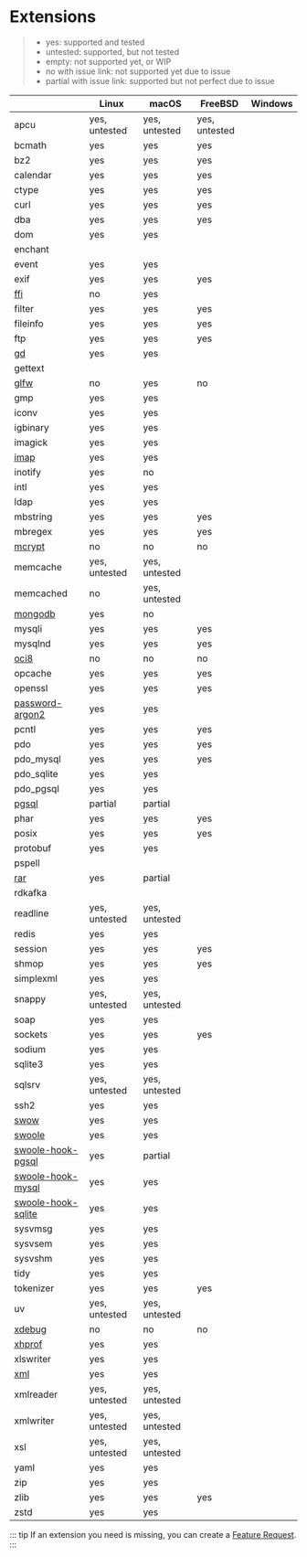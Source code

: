 # Extensions

> - yes: supported and tested
> - untested: supported, but not tested
> - empty: not supported yet, or WIP
> - no with issue link: not supported yet due to issue
> - partial with issue link: supported but not perfect due to issue

|                                                            | Linux         | macOS         | FreeBSD       | Windows |
|------------------------------------------------------------|---------------|---------------|---------------|---------|
| apcu                                                       | yes, untested | yes, untested | yes, untested |         |
| bcmath                                                     | yes           | yes           | yes           |         |
| bz2                                                        | yes           | yes           | yes           |         |
| calendar                                                   | yes           | yes           | yes           |         |
| ctype                                                      | yes           | yes           | yes           |         |
| curl                                                       | yes           | yes           | yes           |         |
| dba                                                        | yes           | yes           | yes           |         | 
| dom                                                        | yes           | yes           |               |         |
| enchant                                                    |               |               |               |         |
| event                                                      | yes           | yes           |               |         |
| exif                                                       | yes           | yes           | yes           |         |
| [ffi](./extension-notes#ffi)                               | no            | yes           |               |         |
| filter                                                     | yes           | yes           | yes           |         |
| fileinfo                                                   | yes           | yes           | yes           |         |
| ftp                                                        | yes           | yes           | yes           |         |
| [gd](./extension-notes#gd)                                 | yes           | yes           |               |         |
| gettext                                                    |               |               |               |         |
| [glfw](./extension-notes#glfw)                             | no            | yes           | no            |         |
| gmp                                                        | yes           | yes           |               |         |
| iconv                                                      | yes           | yes           |               |         |
| igbinary                                                   | yes           | yes           |               |         |
| imagick                                                    | yes           | yes           |               |         |
| [imap](./extension-notes#imap)                             | yes           | yes           |               |         |
| inotify                                                    | yes           | no            |               |         |
| intl                                                       | yes           | yes           |               |         |
| ldap                                                       | yes           | yes           |               |         |
| mbstring                                                   | yes           | yes           | yes           |         |
| mbregex                                                    | yes           | yes           | yes           |         |
| [mcrypt](./extension-notes#mcrypt)                         | no            | no            | no            |         |
| memcache                                                   | yes, untested | yes, untested |               |         |
| memcached                                                  | no            | yes, untested |               |         |
| [mongodb](./extension-notes#mongodb)                       | yes           | no            |               |         |
| mysqli                                                     | yes           | yes           | yes           |         |
| mysqlnd                                                    | yes           | yes           | yes           |         |
| [oci8](./extension-notes#oci8)                             | no            | no            | no            |         |
| opcache                                                    | yes           | yes           | yes           |         |
| openssl                                                    | yes           | yes           | yes           |         |
| [password-argon2](./extension-notes#password-argon2)       | yes           | yes           |               |         |
| pcntl                                                      | yes           | yes           | yes           |         |
| pdo                                                        | yes           | yes           | yes           |         |
| pdo_mysql                                                  | yes           | yes           | yes           |         |
| pdo_sqlite                                                 | yes           | yes           |               |         |
| pdo_pgsql                                                  | yes           | yes           |               |         |
| [pgsql](./extension-notes#pgsql)                           | partial       | partial       |               |         |
| phar                                                       | yes           | yes           | yes           |         |
| posix                                                      | yes           | yes           | yes           |         |
| protobuf                                                   | yes           | yes           |               |         |
| pspell                                                     |               |               |               |         |
| [rar](./extension-notes#rar)                               | yes           | partial       |               |         |
| rdkafka                                                    |               |               |               |         |
| readline                                                   | yes, untested | yes, untested |               |         |
| redis                                                      | yes           | yes           |               |         |
| session                                                    | yes           | yes           | yes           |         |
| shmop                                                      | yes           | yes           | yes           |         |
| simplexml                                                  | yes           | yes           |               |         |
| snappy                                                     | yes, untested | yes, untested |               |         |
| soap                                                       | yes           | yes           |               |         |
| sockets                                                    | yes           | yes           | yes           |         |
| sodium                                                     | yes           | yes           |               |         |
| sqlite3                                                    | yes           | yes           |               |         |
| sqlsrv                                                     | yes, untested | yes, untested |               |         |
| ssh2                                                       | yes           | yes           |               |         |
| [swow](./extension-notes#swow)                             | yes           | yes           |               |         |
| [swoole](./extension-notes#swoole)                         | yes           | yes           |               |         |
| [swoole-hook-pgsql](./extension-notes#swoole-hook-pgsql)   | yes           | partial       |               |         |
| [swoole-hook-mysql](./extension-notes#swoole-hook-mysql)   | yes           | yes           |               |         |
| [swoole-hook-sqlite](./extension-notes#swoole-hook-sqlite) | yes           | yes           |               |         |
| sysvmsg                                                    | yes           | yes           |               |         |
| sysvsem                                                    | yes           | yes           |               |         |
| sysvshm                                                    | yes           | yes           |               |         |
| tidy                                                       | yes           | yes           |               |         |
| tokenizer                                                  | yes           | yes           | yes           |         |
| uv                                                         | yes, untested | yes, untested |               |         |
| [xdebug](./extension-notes#xdebug)                         | no            | no            | no            |         |
| [xhprof](./extension-notes#xhprof)                         | yes           | yes           |               |         |
| xlswriter                                                  | yes           | yes           |               |         |
| [xml](./extension-notes#xml)                               | yes           | yes           |               |         |
| xmlreader                                                  | yes, untested | yes, untested |               |         |
| xmlwriter                                                  | yes, untested | yes, untested |               |         |
| xsl                                                        | yes, untested | yes, untested |               |         |
| yaml                                                       | yes           | yes           |               |         |
| zip                                                        | yes           | yes           |               |         |
| zlib                                                       | yes           | yes           | yes           |         |
| zstd                                                       | yes           | yes           |               |         |

::: tip
If an extension you need is missing, you can create a [Feature Request](https://github.com/crazywhalecc/static-php-cli/issues).
:::
